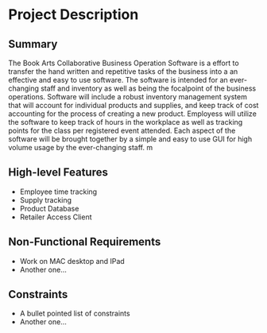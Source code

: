 # Project Description

## Summary

The Book Arts Collaborative Business Operation Software is a effort to transfer the hand written and repetitive tasks of the business into a an effective and easy to use software. The software is intended for an ever-changing staff and inventory as well as being the focalpoint of the business operations. Software will include a robust inventory management system that will account for individual products and supplies, and keep track of cost accounting for the process of creating a new product. Employess will utilize the software to keep track of hours in the workplace as well as tracking points for the class per registered event attended. Each aspect of the software will be brought together by a simple and easy to use GUI for high volume usage by the ever-changing staff. m      

## High-level Features

- Employee time tracking
- Supply tracking
- Product Database
- Retailer Access Client

## Non-Functional Requirements

- Work on MAC desktop and IPad
- Another one...

## Constraints

- A bullet pointed list of constraints
- Another one...
